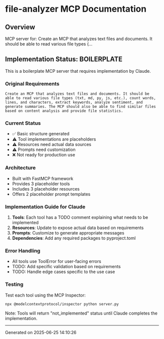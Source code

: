 # file-analyzer MCP Documentation

## Overview
MCP server for: Create an MCP that analyzes text files and documents. It should be able to read various file types (...

## Implementation Status: BOILERPLATE

This is a boilerplate MCP server that requires implementation by Claude.

### Original Requirements
```
Create an MCP that analyzes text files and documents. It should be able to read various file types (txt, md, py, js, etc.), count words, lines, and characters, extract keywords, analyze sentiment, and generate summaries. The MCP should also be able to find similar files based on content analysis and provide file statistics.
```

### Current Status
- ✅ Basic structure generated
- ⚠️  Tool implementations are placeholders
- ⚠️  Resources need actual data sources
- ⚠️  Prompts need customization
- ❌ Not ready for production use

### Architecture
- Built with FastMCP framework
- Provides 3 placeholder tools
- Includes 3 placeholder resources
- Offers 2 placeholder prompt templates

### Implementation Guide for Claude

1. **Tools**: Each tool has a TODO comment explaining what needs to be implemented
2. **Resources**: Update to expose actual data based on requirements
3. **Prompts**: Customize to generate appropriate messages
4. **Dependencies**: Add any required packages to pyproject.toml

### Error Handling
- All tools use ToolError for user-facing errors
- TODO: Add specific validation based on requirements
- TODO: Handle edge cases specific to the use case

### Testing
Test each tool using the MCP Inspector:
```bash
npx @modelcontextprotocol/inspector python server.py
```

Note: Tools will return "not_implemented" status until Claude completes the implementation.

---
Generated on 2025-06-25 14:10:26

